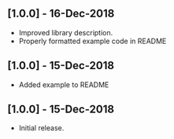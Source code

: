 ## [1.0.0] - 16-Dec-2018
* Improved library description. 
* Properly formatted example code in README

## [1.0.0] - 15-Dec-2018
* Added example to README

## [1.0.0] - 15-Dec-2018
* Initial release.
